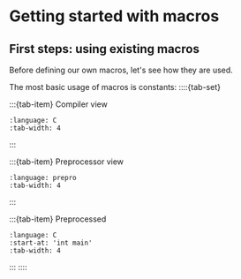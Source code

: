 # Getting started with macros

## First steps: using existing macros

Before defining our own macros, let's see how they are used.

The most basic usage of macros is constants:
::::{tab-set}

:::{tab-item} Compiler view
```{literalinclude} ../samples/02_constants.c
:language: C
:tab-width: 4
```
:::

:::{tab-item} Preprocessor view
```{literalinclude} ../samples/02_constants.c
:language: prepro
:tab-width: 4
```
:::

:::{tab-item} Preprocessed
```{literalinclude} ../preprocessed/02_constants.i
:language: C
:start-at: 'int main'
:tab-width: 4
```
:::
::::
